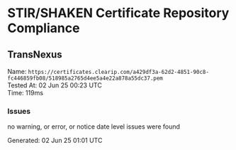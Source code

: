 # STIR/SHAKEN Certificate Repository Compliance

## TransNexus

Name: `https://certificates.clearip.com/a429df3a-62d2-4851-90c8-fc446859fb08/518985a2765d4ee5a4e22a878a55dc37.pem`\
Tested At: 02 Jun 25 00:23 UTC\
Time: 119ms

### Issues

no warning, or error, or notice date level issues were found

Generated: 02 Jun 25 01:01 UTC